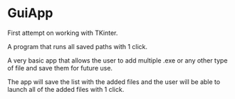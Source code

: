 # GuiApp
First attempt on working with TKinter.

A program that runs all saved paths with 1 click.

A very basic app that allows the user to add multiple .exe or any other type of file and save them for future use.

The app will save the list with the added files and the user will be able to launch all of the added files with 1 click.
